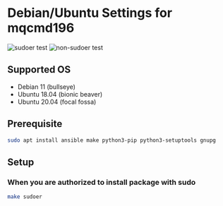 # Debian/Ubuntu Settings for mqcmd196
![sudoer test](https://github.com/mqcmd196/dotfiles/actions/workflows/sudoer.yml/badge.svg?branch=master) ![non-sudoer test](https://github.com/mqcmd196/dotfiles/actions/workflows/non-sudoer.yml/badge.svg?branch=master)
## Supported OS
- Debian 11 (bullseye)
- Ubuntu 18.04 (bionic beaver)
- Ubuntu 20.04 (focal fossa)

## Prerequisite
```bash
sudo apt install ansible make python3-pip python3-setuptools gnupg
```

## Setup
### When you are authorized to install package with sudo
```bash
make sudoer
```
